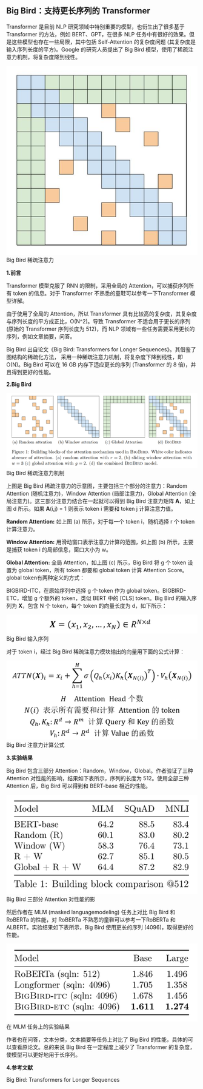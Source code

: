 ## Big Bird：支持更长序列的 Transformer



Transformer 是目前 NLP 研究领域中特别重要的模型，也衍生出了很多基于 Transformer 的方法，例如 BERT、GPT，在很多 NLP 任务中有很好的效果。但是这些模型也存在一些局限，其中包括 Self-Attention 的复杂度问题 (其复杂度是输入序列长度的平方)。Google 的研究人员提出了 Big Bird 模型，使用了稀疏注意力机制，将复杂度降到线性。

![img](imgs/bd315c6034a85edf0cc54b93c3951b24dc547579.jpeg)Big Bird 稀疏注意力

**1.前言**

Transformer 模型克服了 RNN 的限制，采用全局的 Attention，可以捕获序列所有 token 的信息。对于 Transformer 不熟悉的童鞋可以参考一下Transformer 模型详解。

由于使用了全局的 Attention，所以 Transformer 具有比较高的复杂度，其复杂度与序列长度的平方成正比，O(N^2)。导致 Transformer 不适合用于更长的序列 (原始的 Transformer 序列长度为 512)，而 NLP 领域有一些任务需要采用更长的序列，例如文章摘要，问答。

Big Bird 出自论文《Big Bird: Transformers for Longer Sequences》。其借鉴了图结构的稀疏化方法， 采用一种稀疏注意力机制，将复杂度下降到线性，即 O(N)。Big Bird 可以在 16 GB 内存下适应更长的序列 (Transformer 的 8 倍)，并且得到更好的性能。

**2.Big Bird**

![img](imgs/023b5bb5c9ea15ce3cf066043fc128f43b87b2ed.png)Big Bird 稀疏注意力机制

上图是 Big Bird 稀疏注意力的示意图，主要包括三个部分的注意力：Random Attention (随机注意力)，Window Attention (局部注意力)，Global Attention (全局注意力)。这三部分注意力结合在一起就可以得到 Big Bird 注意力矩阵 **A**，如上图 d 所示。如果 **A**(i,j) = 1 则表示 token i 需要和 token j 计算注意力值。

**Random Attention:** 如上图 (a) 所示，对于每一个 token i，随机选择 r 个 token 计算注意力。

**Window Attention:** 用滑动窗口表示注意力计算的范围，如上图 (b) 所示，主要是捕获 token i 的局部信息，窗口大小为 w。

**Global Attention:** 全局 Attention，如上图 (c) 所示，Big Bird 将 g 个 token 设置为 global token，所有 token 都要和 global token 计算 Attention Score。global token有两种定义的方式：

BIGBIRD-ITC，在原始序列中选择 g 个 token 作为 global token。BIGBIRD-ETC，增加 g 个额外的 token，类似 BERT 中的 [CLS] token。Big Bird 的输入序列为 **X**，包含 N 个 token，每个 token 的向量长度为 d，如下所示：

![img](imgs/b2de9c82d158ccbf5906580f9319ae39b0354191.png)Big Bird 输入序列

对于 token i，经过 Big Bird 稀疏注意力模块输出的向量用下面的公式计算：

![img](imgs/5bafa40f4bfbfbed8b603a88f031e531aec31f57.png)Big Bird 注意力计算公式

**3.实验结果**

Big Bird 包含三部分 Attention：Random，Window，Global。作者验证了三种 Attention 对性能的影响，结果如下表所示，序列的长度为 512。使用全部三种 Attention 后，Big Bird 可以得到和 BERT-base 相近的性能。

![img](imgs/0b55b319ebc4b7451f7385d9473d0c1088821565.png)Big Bird 三部分 Attention 对性能的影

然后作者在 MLM (masked languagemodeling) 任务上对比 Big Bird 和 RoBERTa 的性能，对 RoBERTa 不熟悉的童鞋可以参考一下RoBERTa 和 ALBERT。实验结果如下表所示，Big Bird 使用更长的序列 (4096)，取得更好的性能。

![img](imgs/cb8065380cd79123f7b7d0882af54b85b3b7803b.png)在 MLM 任务上的实验结果

作者也在问答，文本分类，文本摘要等任务上对比了 Big Bird 的性能，具体的可以查看原论文。总的来说 Big Bird 在一定程度上减少了 Transformer 的复杂度，使模型可以更好地用于长序列。

**4.参考文献**

Big Bird: Transformers for Longer Sequences